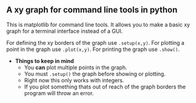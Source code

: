 ## A xy graph for command line tools in python

This is matplotlib for command line tools. It allows you to make a basic xy graph for a terminal interface instead of a GUI.

For defining the xy borders of the graph use `.setup(x,y)`.
For plotting a point in the graph use `.plot(x,y)`.
For printing the graph use `.show()`.

* **Things to keep in mind**
  * You **can** plot multiple points in the graph.
  * You must `.setup()` the graph before showing or plotting.
  * Right now this only works with integers.
  * If you plot something thats out of reach of the graph borders the program will throw an error.
